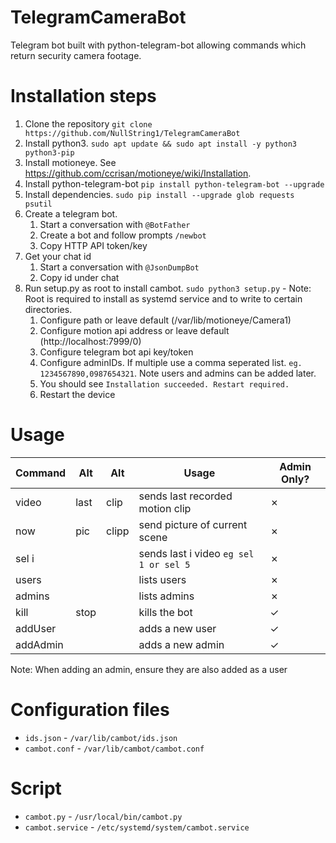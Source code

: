 # TelegramCameraBot
Telegram bot built with python-telegram-bot allowing commands which return security camera footage.

# Installation steps
1. Clone the repository `git clone https://github.com/NullString1/TelegramCameraBot`
2. Install python3. `sudo apt update && sudo apt install -y python3 python3-pip`
3. Install motioneye. See https://github.com/ccrisan/motioneye/wiki/Installation.
4. Install python-telegram-bot `pip install python-telegram-bot --upgrade`
5. Install dependencies. `sudo pip install --upgrade glob requests psutil`
6. Create a telegram bot.
   1. Start a conversation with `@BotFather`
   2. Create a bot and follow prompts `/newbot`
   3. Copy HTTP API token/key
7. Get your chat id
   1. Start a conversation with `@JsonDumpBot`
   2. Copy id under chat
8. Run setup.py as root to install cambot. `sudo python3 setup.py`  - Note: Root is required to install as systemd service and to write to certain directories.
   1. Configure path or leave default (/var/lib/motioneye/Camera1)
   2. Configure motion api address or leave default (http://localhost:7999/0)
   3. Configure telegram bot api key/token
   4. Configure adminIDs. If multiple use a comma seperated list. `eg. 1234567890,0987654321`. Note users and admins can be added later.
   5. You should see `Installation succeeded. Restart required.`
   6. Restart the device

# Usage
| Command | Alt | Alt | Usage | Admin Only? |
| ------- | ----| --- | ----- | ----------- |
| video | last | clip | sends last recorded motion clip | &cross; |
| now | pic | clipp | send picture of current scene | &cross; |
| sel i | | | sends last i video `eg sel 1 or sel 5` | &cross; |
| users ||| lists users | &cross; |
| admins ||| lists admins | &cross; |
| kill | stop || kills the bot | &check; |
| addUser ||| adds a new user | &check; |
| addAdmin ||| adds a new admin | &check; |

Note: When adding an admin, ensure they are also added as a user

# Configuration files
- `ids.json` - `/var/lib/cambot/ids.json`
- `cambot.conf` - `/var/lib/cambot/cambot.conf`
# Script
- `cambot.py` - `/usr/local/bin/cambot.py`
- `cambot.service` - `/etc/systemd/system/cambot.service`
